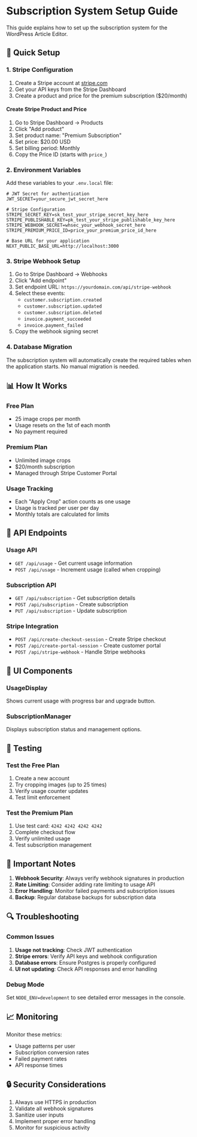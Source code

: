 # Subscription System Setup Guide

This guide explains how to set up the subscription system for the WordPress Article Editor.

## 🚀 Quick Setup

### 1. Stripe Configuration

1. Create a Stripe account at [stripe.com](https://stripe.com)
2. Get your API keys from the Stripe Dashboard
3. Create a product and price for the premium subscription ($20/month)

#### Create Stripe Product and Price

1. Go to Stripe Dashboard → Products
2. Click "Add product"
3. Set product name: "Premium Subscription"
4. Set price: $20.00 USD
5. Set billing period: Monthly
6. Copy the Price ID (starts with `price_`)

### 2. Environment Variables

Add these variables to your `.env.local` file:

```env
# JWT Secret for authentication
JWT_SECRET=your_secure_jwt_secret_here

# Stripe Configuration
STRIPE_SECRET_KEY=sk_test_your_stripe_secret_key_here
STRIPE_PUBLISHABLE_KEY=pk_test_your_stripe_publishable_key_here
STRIPE_WEBHOOK_SECRET=whsec_your_webhook_secret_here
STRIPE_PREMIUM_PRICE_ID=price_your_premium_price_id_here

# Base URL for your application
NEXT_PUBLIC_BASE_URL=http://localhost:3000
```

### 3. Stripe Webhook Setup

1. Go to Stripe Dashboard → Webhooks
2. Click "Add endpoint"
3. Set endpoint URL: `https://yourdomain.com/api/stripe-webhook`
4. Select these events:
   - `customer.subscription.created`
   - `customer.subscription.updated`
   - `customer.subscription.deleted`
   - `invoice.payment_succeeded`
   - `invoice.payment_failed`
5. Copy the webhook signing secret

### 4. Database Migration

The subscription system will automatically create the required tables when the application starts. No manual migration is needed.

## 📊 How It Works

### Free Plan
- 25 image crops per month
- Usage resets on the 1st of each month
- No payment required

### Premium Plan
- Unlimited image crops
- $20/month subscription
- Managed through Stripe Customer Portal

### Usage Tracking
- Each "Apply Crop" action counts as one usage
- Usage is tracked per user per day
- Monthly totals are calculated for limits

## 🔧 API Endpoints

### Usage API
- `GET /api/usage` - Get current usage information
- `POST /api/usage` - Increment usage (called when cropping)

### Subscription API
- `GET /api/subscription` - Get subscription details
- `POST /api/subscription` - Create subscription
- `PUT /api/subscription` - Update subscription

### Stripe Integration
- `POST /api/create-checkout-session` - Create Stripe checkout
- `POST /api/create-portal-session` - Create customer portal
- `POST /api/stripe-webhook` - Handle Stripe webhooks

## 🎨 UI Components

### UsageDisplay
Shows current usage with progress bar and upgrade button.

### SubscriptionManager
Displays subscription status and management options.

## 🧪 Testing

### Test the Free Plan
1. Create a new account
2. Try cropping images (up to 25 times)
3. Verify usage counter updates
4. Test limit enforcement

### Test the Premium Plan
1. Use test card: `4242 4242 4242 4242`
2. Complete checkout flow
3. Verify unlimited usage
4. Test subscription management

## 🚨 Important Notes

1. **Webhook Security**: Always verify webhook signatures in production
2. **Rate Limiting**: Consider adding rate limiting to usage API
3. **Error Handling**: Monitor failed payments and subscription issues
4. **Backup**: Regular database backups for subscription data

## 🔍 Troubleshooting

### Common Issues

1. **Usage not tracking**: Check JWT authentication
2. **Stripe errors**: Verify API keys and webhook configuration
3. **Database errors**: Ensure Postgres is properly configured
4. **UI not updating**: Check API responses and error handling

### Debug Mode

Set `NODE_ENV=development` to see detailed error messages in the console.

## 📈 Monitoring

Monitor these metrics:
- Usage patterns per user
- Subscription conversion rates
- Failed payment rates
- API response times

## 🔒 Security Considerations

1. Always use HTTPS in production
2. Validate all webhook signatures
3. Sanitize user inputs
4. Implement proper error handling
5. Monitor for suspicious activity
